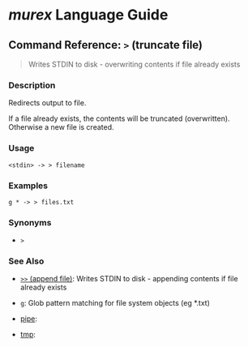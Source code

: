 # _murex_ Language Guide

## Command Reference: `>` (truncate file)

> Writes STDIN to disk - overwriting contents if file already exists    

### Description

Redirects output to file.

If a file already exists, the contents will be truncated (overwritten).
Otherwise a new file is created.

### Usage

    <stdin> -> > filename

### Examples

    g * -> > files.txt

### Synonyms

* `>`


### See Also

* [`>>` (append file)](../commands/greater-than-greater-than.md):
  Writes STDIN to disk - appending contents if file already exists
* [`g`](../commands/g.md):
  Glob pattern matching for file system objects (eg *.txt)
* [pipe](../commands/pipe.md):
  
* [tmp](../commands/tmp.md):
  